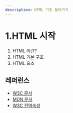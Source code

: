 ```yaml
---
description: HTML 기초 들어가기
---
```


# 1.HTML 시작

1. HTML 이란?
2. HTML 기본 구조
3. HTML 요소

## 레퍼런스 

* [W3C 문서](https://www.w3.org/TR/html52/document-metadata.html) 
* [MDN 문서](https://developer.mozilla.org/ko/docs/Web/HTML/Element) 
* [W3C 전역속성](https://www.w3.org/TR/html51/dom.html#global-attributes)

